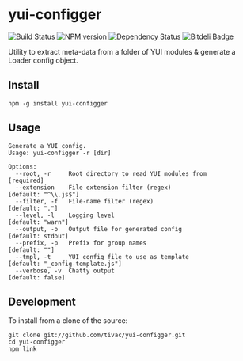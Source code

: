 yui-configger
=============
[![Build Status](https://travis-ci.org/tivac/yui-configger.png?branch=master)](https://travis-ci.org/tivac/yui-configger) [![NPM version](https://badge.fury.io/js/yui-configger.png)](http://badge.fury.io/js/yui-configger) [![Dependency Status](https://gemnasium.com/tivac/yui-configger.png)](https://gemnasium.com/tivac/yui-configger) [![Bitdeli Badge](https://d2weczhvl823v0.cloudfront.net/tivac/yui-configger/trend.png)](https://bitdeli.com/free "Bitdeli Badge")

Utility to extract meta-data from a folder of YUI modules & generate a Loader config object.

## Install ##

    npm -g install yui-configger

## Usage ##

    Generate a YUI config.
    Usage: yui-configger -r [dir]
    
    Options:
      --root, -r     Root directory to read YUI modules from                [required]
      --extension    File extension filter (regex)                          [default: "^\\.js$"]
      --filter, -f   File-name filter (regex)                               [default: "."]
      --level, -l    Logging level                                          [default: "warn"]
      --output, -o   Output file for generated config                       [default: stdout]
      --prefix, -p   Prefix for group names                                 [default: ""]
      --tmpl, -t     YUI config file to use as template                     [default: "_config-template.js"]
      --verbose, -v  Chatty output                                          [default: false]


## Development ##

To install from a clone of the source:

    git clone git://github.com/tivac/yui-configger.git
    cd yui-configger
    npm link
